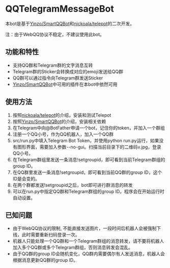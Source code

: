 QQTelegramMessageBot
=========

本bot是基于[Yinzo/SmartQQBot](https://github.com/Yinzo/SmartQQBot)和[nickoala/telepot](https://github.com/nickoala/telepot)的二次开发。

注：由于WebQQ协议不稳定，不建议使用此bot。

## 功能和特性
+ 支持QQ群和Telegram群的文字消息互转
+ Telegram群的Sticker会转换成对应的emoji发送给QQ群
+ QQ群可以通过指令向Telegram群发送Sticker
+ [Yinzo/SmartQQBot](https://github.com/Yinzo/SmartQQBot)中可用的插件在本bot中依然可用

## 使用方法
1. 按照[nickoala/telepot](https://github.com/nickoala/telepot)的介绍，安装和测试Telepot
1. 按照[Yinzo/SmartQQBot](https://github.com/Yinzo/SmartQQBot)的介绍，安装相关依赖
1. 在Telegram中向@BotFather申请一个bot，记住你的token，并加入一个群组
1. 注册一个QQ小号，作为QQ机器人，加入一个QQ群
1. src/run.py中填入Telegram Bot Token，并使用python run.py运行，如果没有图形界面，需要加入参数--no-gui。扫描当前目录下的二维码v.jpg，登录QQ小号。
1. 在Telegram群组里发送一条消息!setgroupid，即可看到当前Telegram群组的group ID。
1. 在QQ群里发送一条消息!setgroupid，即可看到当前QQ群的group ID，这个ID是会变的。
1. 在两个群都发送!setgroupid之后，bot即可进行群消息的转发
1. 可以在run.py中指定QQ群和Telegram群组的group ID，程序会在开始运行时自动设置。

## 已知问题
+ 由于WebQQ协议的限制, 不能直接发送图片，一段时间后机器人会被强制下线，此时需要重新扫码登录一次。
+ 机器人只能处理一个QQ群和一个Telegram群组的消息转发，请不要将机器人加入多个QQ群或多个Telegram群组，否则消息转发会混乱。
+ 由于QQ群的group ID会随机变化，QQ群内需要偶尔有人发送消息，机器人会根据消息更新QQ群的group ID。
